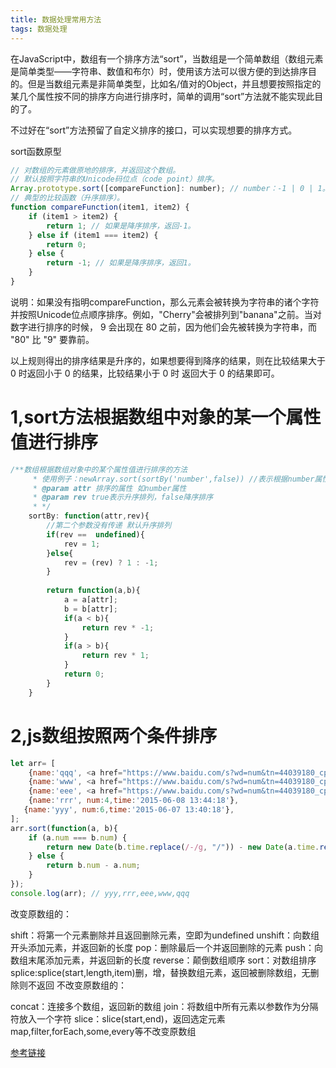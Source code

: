```yaml
---
title: 数据处理常用方法
tags: 数据处理
---
```

在JavaScript中，数组有一个排序方法“sort”，当数组是一个简单数组（数组元素是简单类型——字符串、数值和布尔）时，使用该方法可以很方便的到达排序目的。但是当数组元素是非简单类型，比如名/值对的Object，并且想要按照指定的某几个属性按不同的排序方向进行排序时，简单的调用“sort”方法就不能实现此目的了。

不过好在“sort”方法预留了自定义排序的接口，可以实现想要的排序方式。

sort函数原型
```js
// 对数组的元素做原地的排序，并返回这个数组。
// 默认按照字符串的Unicode码位点（code point）排序。
Array.prototype.sort([compareFunction]: number); // number：-1 | 0 | 1。
// 典型的比较函数（升序排序）。
function compareFunction(item1, item2) {
    if (item1 > item2) {
        return 1; // 如果是降序排序，返回-1。
    } else if (item1 === item2) {
        return 0;
    } else {
        return -1; // 如果是降序排序，返回1。
    }
}
```
说明：如果没有指明compareFunction，那么元素会被转换为字符串的诸个字符并按照Unicode位点顺序排序。例如，"Cherry"会被排列到"banana"之前。当对数字进行排序的时候， 9 会出现在 80 之前，因为他们会先被转换为字符串，而 "80" 比 "9" 要靠前。

以上规则得出的排序结果是升序的，如果想要得到降序的结果，则在比较结果大于 0 时返回小于 0 的结果，比较结果小于 0 时 返回大于 0 的结果即可。
# 1,sort方法根据数组中对象的某一个属性值进行排序

```js
/**数组根据数组对象中的某个属性值进行排序的方法 
     * 使用例子：newArray.sort(sortBy('number',false)) //表示根据number属性降序排列;若第二个参数不传递，默认表示升序排序
     * @param attr 排序的属性 如number属性
     * @param rev true表示升序排列，false降序排序
     * */
    sortBy: function(attr,rev){
        //第二个参数没有传递 默认升序排列
        if(rev ==  undefined){
            rev = 1;
        }else{
            rev = (rev) ? 1 : -1;
        }
        
        return function(a,b){
            a = a[attr];
            b = b[attr];
            if(a < b){
                return rev * -1;
            }
            if(a > b){
                return rev * 1;
            }
            return 0;
        }
    }
```
# 2,js数组按照两个条件排序

```js
let arr= [ 
    {name:'qqq', <a href="https://www.baidu.com/s?wd=num&tn=44039180_cpr&fenlei=mv6quAkxTZn0IZRqIHckPjm4nH00T1YLrHmsujc1mWIhPjcsnWIB0ZwV5Hcvrjm3rH6sPfKWUMw85HfYnjn4nH6sgvPsT6KdThsqpZwYTjCEQLGCpyw9Uz4Bmy-bIi4WUvYETgN-TLwGUv3EnHm1rHmvrjD4rjbsrHbvnWTYn0" target="_blank" class="baidu-highlight">num</a>:2,time:'2015-06-08 13:44:18'}, 
    {name:'www', <a href="https://www.baidu.com/s?wd=num&tn=44039180_cpr&fenlei=mv6quAkxTZn0IZRqIHckPjm4nH00T1YLrHmsujc1mWIhPjcsnWIB0ZwV5Hcvrjm3rH6sPfKWUMw85HfYnjn4nH6sgvPsT6KdThsqpZwYTjCEQLGCpyw9Uz4Bmy-bIi4WUvYETgN-TLwGUv3EnHm1rHmvrjD4rjbsrHbvnWTYn0" target="_blank" class="baidu-highlight">num</a>:3,time:'2015-06-08 13:44:18'}, 
    {name:'eee', <a href="https://www.baidu.com/s?wd=num&tn=44039180_cpr&fenlei=mv6quAkxTZn0IZRqIHckPjm4nH00T1YLrHmsujc1mWIhPjcsnWIB0ZwV5Hcvrjm3rH6sPfKWUMw85HfYnjn4nH6sgvPsT6KdThsqpZwYTjCEQLGCpyw9Uz4Bmy-bIi4WUvYETgN-TLwGUv3EnHm1rHmvrjD4rjbsrHbvnWTYn0" target="_blank" class="baidu-highlight">num</a>:4,time:'2015-06-07 13:40:18'},    
    {name:'rrr', num:4,time:'2015-06-08 13:44:18'},   
   {name:'yyy', num:6,time:'2015-06-07 13:40:18'}, 
];
arr.sort(function(a, b){
    if (a.num === b.num) {
        return new Date(b.time.replace(/-/g, "/")) - new Date(a.time.replace(/-/g, "/"))
    } else {
        return b.num - a.num;
    }
});
console.log(arr); // yyy,rrr,eee,www,qqq
```
改变原数组的：

shift：将第一个元素删除并且返回删除元素，空即为undefined
unshift：向数组开头添加元素，并返回新的长度
pop：删除最后一个并返回删除的元素
push：向数组末尾添加元素，并返回新的长度
reverse：颠倒数组顺序
sort：对数组排序
splice:splice(start,length,item)删，增，替换数组元素，返回被删除数组，无删除则不返回
不改变原数组的：

concat：连接多个数组，返回新的数组
join：将数组中所有元素以参数作为分隔符放入一个字符
slice：slice(start,end)，返回选定元素
map,filter,forEach,some,every等不改变原数组

[参考链接](http://www.jb51.net/article/86674.htm)